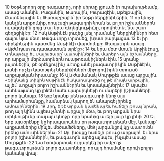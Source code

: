 10 Եօթներորդ օրը թագաւորը, որի սիրտը լցուած էր ուրախութեամբ, ասաց Ամանին, Բազանին, Թառային, Բուրազէին, Աթելթային, Բատենզային եւ Թառաբբային՝ իր եօթը ներքինիներին, 11 որ կնոջը կանչեն արքունիք, որպէսզի թագադրի նրան եւ բոլոր իշխաններին ու ազգերին ցոյց տայ նրա գեղեցկութիւնը, որովհետեւ նա շատ գեղեցիկ էր: 12 Իսկ Ասթինէն չուզեց լսել հրամանը՝ ներքինիների հետ գալու նրա մօտ: Թագաւորը տրտմեց, խիստ բարկացաւ 13 եւ իր սիրելիներին պատմեց Ասթինէի վարմունքը: Թագաւորն ասաց. «Այժմ դատ ու դատաստան արէ՛ք»: 14 Եւ նրա մօտ մտան Արքինէոսը, Առնաթեւը եւ Մալիսեարը՝ պարսիկների եւ մարերի այն իշխանները, որ արքայի մերձաւորներն ու աթոռակիցներն էին. 15 սրանք յայտնեցին, թէ օրէնքով ինչ պէտք անել թագաւորի կին Ասթինէին, քանի որ չէր կատարել ներքինիների միջոցով իրեն տրուած արքայական հրամանը:
16 Այն ժամանակ Մուրթքէն ասաց արքային. «Տիկնանց տիկին Ասթինէն հակառակուեց ոչ թէ միայն արքային, այլեւ՝ արքայի բոլոր իշխաններին եւ կուսակալներին: 17 Այսպէս անհնազանդ կը լինեն նաեւ պարսիկների ու մարերի իշխանների բոլոր կանայք. 18 երբ նրանք լսեն թագաւորի կնոջ այս արհամարհանքը, համարձակ կարող են անարգել իրենց ամուսիններին: 19 Արդ, եթէ արքան կամենայ եւ հաճելի թուայ նրան, թող այդ կինն այլեւս չմտնի արքայի մօտ, եւ թող արքան նրա տիկնութիւնը տայ այն կնոջը, որը նրանից աւելի լաւը կը լինի: 20 Եւ երբ այս օրէնքը կը հրապարակես քո թագաւորութեան մէջ, կանայք՝ աղքատներից մինչեւ մեծամեծները, մեծ յարգանքով կը պատուեն իրենց ամուսիններին»: 21 Այս խօսքը հաճելի թուաց արքային եւ նրա բոլոր իշխաններին, եւ թագաւորն արեց այնպէս, ինչպէս ասաց Մուրթքէն: 22 Նա հրովարտակ ուղարկեց իր ամբողջ թագաւորութեան բոլոր գաւառները, որ այդ հրամանը դրուի բոլոր կանանց վրայ:
